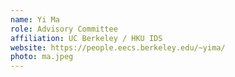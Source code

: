 ```yaml
---
name: Yi Ma
role: Advisory Committee
affiliation: UC Berkeley / HKU IDS
website: https://people.eecs.berkeley.edu/~yima/
photo: ma.jpeg
---
```

